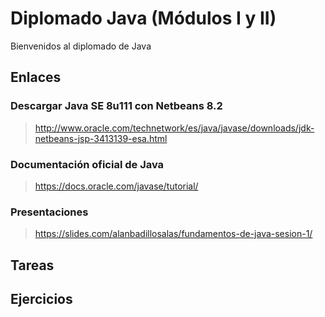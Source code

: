 # Diplomado Java (Módulos I y II)

Bienvenidos al diplomado de Java

## Enlaces

### Descargar Java SE 8u111 con Netbeans 8.2
> http://www.oracle.com/technetwork/es/java/javase/downloads/jdk-netbeans-jsp-3413139-esa.html

### Documentación oficial de Java
> https://docs.oracle.com/javase/tutorial/

### Presentaciones
> https://slides.com/alanbadillosalas/fundamentos-de-java-sesion-1/

## Tareas

## Ejercicios
